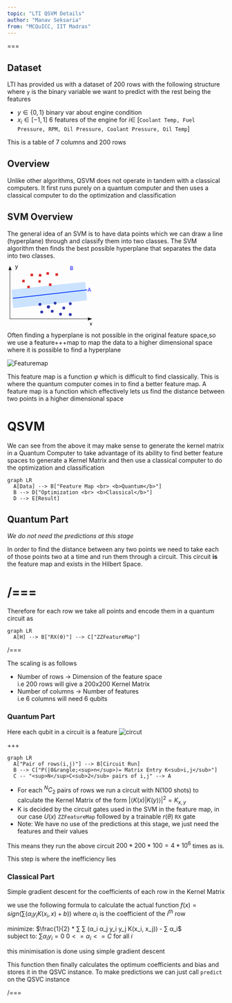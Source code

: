 ```yaml
---
topic: "LTI QSVM Details"
author: "Manav Seksaria"
from: "MCQuICC, IIT Madras"
---
```


===

## Dataset
LTI has provided us with a dataset of 200 rows with the following structure where `y` is the binary variable we want to predict
with the rest being the features

- $y \in \{0,1\}$ binary var about engine condition
- $x_i \in [-1,1]$ 6 features of the engine for $i \in$ [`Coolant Temp, Fuel Pressure, RPM, Oil Pressure, Coolant Pressure, Oil Temp`]

This is a table of 7 columns and 200 rows

## Overview
Unlike other algorithms, QSVM does not operate in tandem
with a classical computers. It first runs purely on a
quantum computer and then uses a classical computer
to do the optimization and classification

## SVM Overview
The general idea of an SVM is to have data points which we can draw a line (hyperplane) through and classify them into two classes. The SVM algorithm then finds the best possible hyperplane that separates the data into two classes.

<svg xmlns="http://www.w3.org/2000/svg" stroke="none" stroke-linecap="round" stroke-linejoin="round" viewBox="0 0 232 166" height="139" width="200"><g transform="translate(-212 -169)"><rect width="205.4" height="51.1" x="194" y="258" fill="#07f3" color="#000" rx="2.2" ry="2.3" transform="rotate(-6)"/><path fill="none" stroke="#000" d="M216 317h226"/><path d="m431 313 12 4-12 5c2-3 2-6 0-9z"/><path fill="none" stroke="#000" d="M216 317V173"/><path d="m212 183 4-12 5 12c-3-2-7-2-9 0z"/><text x="230" y="177" font-size="15"><tspan x="230" y="177">y</tspan><tspan x="436" y="336">x</tspan></text><g fill="#3139ae"><path d="M345 273a4 4 0 1 1-7-2 4 4 0 0 1 7 2z"/><path d="M308 298a4 4 0 1 1-8 0 4 4 0 0 1 8 0z"/><path d="M303 278a4 4 0 1 1-8-2 4 4 0 0 1 8 2z"/><path d="M369 287a4 4 0 1 1-8 0 4 4 0 0 1 8 0z"/><path d="M337 296a4 4 0 1 1-8 0 4 4 0 0 1 8 0z"/><path d="M327 284a4 4 0 1 1-9 0 4 4 0 0 1 9 0z"/><path d="M360 304a4 4 0 1 1-8 0 4 4 0 0 1 8 0z"/><path d="M387 305a4 4 0 1 1-8 0 4 4 0 0 1 8 0z"/><path d="M387 275a4 4 0 1 1-8 0 4 4 0 0 1 8 0z"/></g><g fill="#dd2a2b"><path d="M296 193h7v7h-7v-7z"/><path d="M324 219h7v7h-7v-7z"/><path d="M317 188h7v7h-7v-7z"/><path d="M295 210h6v7h-6v-7z"/><path d="M273 192h7v7h-7v-7z"/><path d="m264 226 7-1v7h-7v-6z"/><path d="M250 209h7v7h-7v-7z"/><path d="M342 191h7v7h-7v-7z"/></g><path fill="none" stroke="#0034ff" stroke-width="2" d="m225 260 204-23"/><text x="431" y="242" fill="#00f">A</text><text x="382" y="182" fill="#00f">B</text></g></svg>

Often finding a hyperplane is not possible in the original
feature space,so we use a feature+++map to map the data
to a higher dimensional space where it is possible to
find a hyperplane

![Featuremap](https://upload.wikimedia.org/wikipedia/commons/d/d8/Kernel_yontemi_ile_veriyi_daha_fazla_dimensiyonlu_uzaya_tasima_islemi.png)

This feature map is a function $φ$ which is difficult to find
classically. This is where the quantum computer comes in
to find a better feature map. A feature map is a function
which effectively lets us find the distance between two
points in a higher dimensional space

# QSVM
We can see from the above it may make sense
to generate the kernel matrix in a Quantum
Computer to take advantage of its ability to find
better feature spaces to generate a Kernel Matrix
and then use a classical computer to do the
optimization and classification

```mermaid
graph LR
  A[Data] --> B["Feature Map <br> <b>Quantum</b>"]
  B --> D["Optimization <br> <b>Classical</b>"]
  D --> E[Result]
```

## Quantum Part
*We do not need the predictions at this stage*

In order to find the distance between any two points
we need to take each of those points two at a time and
run them through a circuit. This circuit **is** the feature
map and exists in the Hilbert Space.

/===
===

Therefore for each row we take all points and encode them in
a quantum circuit as

```mermaid
graph LR
  A[H] --> B["RX(θ)"] --> C["ZZFeatureMap"]
```

/===


The scaling is as follows
- Number of rows &rarr; Dimension of the feature space \
  i.e 200 rows will give a 200x200 Kernel Matrix
- Number of columns &rarr; Number of features \
  i.e 6 columns will need 6 qubits

### Quantum Part
Here each qubit in a circuit is a feature
![circut](https://i.imgur.com/31B1GXr.png)

+++
```mermaid
graph LR
  A["Pair of rows(i,j)"] --> B[Circuit Run]
  B --> C["P(|0&rangle;<sup>n</sup>)= Matrix Entry K<sub>i,j</sub>"]
  C -- "<sup>N</sup>C<sub>2</sub> pairs of i,j" --> A
```

- For each ${}^N C_2$ pairs of rows we run a circuit
with N(100 shots) to calculate the Kernel Matrix
of the form $|\langle K(x)|K(y)\rangle|^2 = K_{x,y}$
- K is decided by the circuit gates used in the SVM
in the feature map, in our case $U(x)$ `ZZFeatureMap`
followed by a trainable $r(\theta)$ `RX` gate
- Note: We have no use of the predictions at this
stage, we just need the features and their values

This means they run the above circuit
$200*200*100 = 4*10^6$ times as is.

This step is where the inefficiency lies

### Classical Part
Simple gradient descent for the coefficients
of each row in the Kernel Matrix

we use the following formula to calculate the
actual function
$f(x) = sign(∑(α_i y_i K(x_i, x) + b))$
where $α_i$ is the coefficient of the $i^{th}$ row

minimize: $\frac{1}{2} * ∑ ∑ (α_i α_j y_i y_j K(x_i, x_j)) - ∑ α_i$ \
subject to: $∑ α_i y_i = 0$
            $0 <= α_i <= C$ for all $i$

this minimisation is done using simple gradient descent

This function then finally calculates the optimum
coefficients and bias and stores it in the QSVC
instance. To make predictions we can just call
`predict` on the QSVC instance

/===